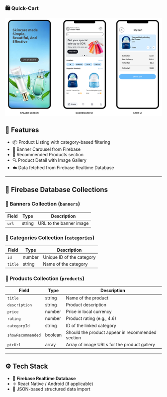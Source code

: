 ### 🛍️ Quick-Cart

<img src="wireframe.png" alt="wireframe"/>

## 🚀 Features

- 📦 Product Listing with category-based filtering  
- 🔖 Banner Carousel from Firebase  
- 🌟 Recommended Products section  
- 🔍 Product Detail with Image Gallery  
- ☁️ Data fetched from Firebase Realtime Database  

---

## 📁 Firebase Database Collections

### 🔹 Banners Collection (`banners`)
| Field | Type   | Description              |
|-------|--------|--------------------------|
| `url` | string | URL to the banner image  |

### 🔹 Categories Collection (`categories`)
| Field   | Type   | Description               |
|---------|--------|---------------------------|
| `id`    | number | Unique ID of the category |
| `title` | string | Name of the category      |

### 🔹 Products Collection (`products`)
| Field           | Type     | Description                                               |
|-----------------|----------|-----------------------------------------------------------|
| `title`         | string   | Name of the product                                       |
| `description`   | string   | Product description                                       |
| `price`         | number   | Price in local currency                                   |
| `rating`        | number   | Product rating (e.g., 4.6)                                |
| `categoryId`    | string   | ID of the linked category                                 |
| `showRecommended`| boolean | Should the product appear in recommended section          |
| `picUrl`        | array    | Array of image URLs for the product gallery               |

---

## ⚙️ Tech Stack

- 💚 **Firebase Realtime Database**
- ⚛️ React Native / Android (if applicable)
- 🧩 JSON-based structured data import
